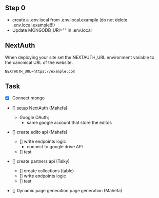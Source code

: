 ## Step 0

- create a .env.local from .env.local.example (do not delete .env.local.example!!!)
- Update MONGODB_URI="" in .env.local


## NextAuth
When deploying your site set the NEXTAUTH_URL environment variable to the canonical URL of the website.

```
NEXTAUTH_URL=https://example.com
````

## Task
- [x] Connect mongo

- [] setup NextAuth (Mahefa)
  - Google OAuth;
    - same google account that store the editos

- [] create edito api (Mahefa)
  - [] write endpoints logic
    - connect to google drive API
  - [] test

- [] create partners api (Tsiky)
  - [] create collections (table)
  - [] write endpoints logic
  - [] test

- [] Dynamic page generation page generation (Mahefa)
